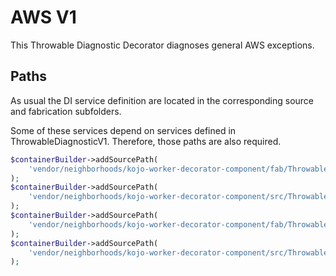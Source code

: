# AWS V1
This Throwable Diagnostic Decorator diagnoses general AWS exceptions.

## Paths
As usual the DI service definition are located in the corresponding source and fabrication subfolders.

Some of these services depend on services defined in ThrowableDiagnosticV1. Therefore, those paths are also required.
```php
$containerBuilder->addSourcePath(
    'vendor/neighborhoods/kojo-worker-decorator-component/fab/ThrowableDiagnosticV1'
);
$containerBuilder->addSourcePath(
    'vendor/neighborhoods/kojo-worker-decorator-component/src/ThrowableDiagnosticV1'
);
$containerBuilder->addSourcePath(
    'vendor/neighborhoods/kojo-worker-decorator-component/fab/ThrowableDiagnosticV1Decorators/AwsV1'
);
$containerBuilder->addSourcePath(
    'vendor/neighborhoods/kojo-worker-decorator-component/src/ThrowableDiagnosticV1Decorators/AwsV1'
);
```
